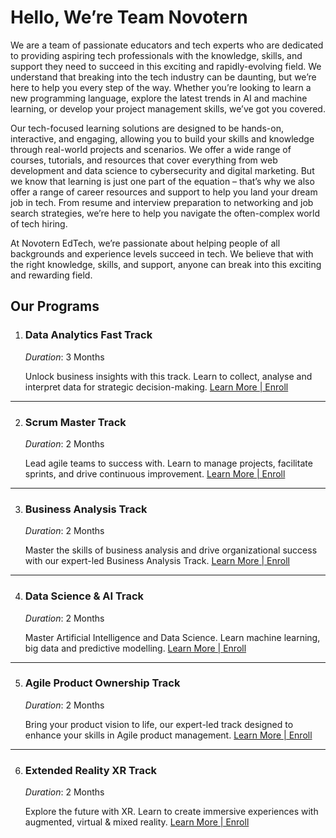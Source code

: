 # Hello, We’re Team Novotern

We are a team of passionate educators and tech experts who are dedicated to providing aspiring tech professionals with the knowledge, skills, and support they need to succeed in this exciting and rapidly-evolving field.
We understand that breaking into the tech industry can be daunting, but we’re here to help you every step of the way. Whether you’re looking to learn a new programming language, explore the latest trends in AI and machine learning, or develop your project management skills, we’ve got you covered.

Our tech-focused learning solutions are designed to be hands-on, interactive, and engaging, allowing you to build your skills and knowledge through real-world projects and scenarios. We offer a wide range of courses, tutorials, and resources that cover everything from web development and data science to cybersecurity and digital marketing.
But we know that learning is just one part of the equation – that’s why we also offer a range of career resources and support to help you land your dream job in tech. From resume and interview preparation to networking and job search strategies, we’re here to help you navigate the often-complex world of tech hiring.

At Novotern EdTech, we’re passionate about helping people of all backgrounds and experience levels succeed in tech. We believe that with the right knowledge, skills, and support, anyone can break into this exciting and rewarding field.

## Our Programs
1. ### **Data Analytics Fast Track**
   
   *Duration*: 3 Months
   
   Unlock business insights with this track. Learn to collect, analyse and interpret data for strategic decision-making. [Learn More | Enroll](https://paystack.shop/novotern)
---
2. ### **Scrum Master Track**
   
   *Duration*: 2 Months
   
   Lead agile teams to success with. Learn to manage projects, facilitate sprints, and drive continuous improvement.  [Learn More | Enroll](https://paystack.shop/novotern)
---
3. ### **Business Analysis Track**

   *Duration*: 2 Months

   Master the skills of business analysis and drive organizational success with our expert-led Business Analysis Track. [Learn More | Enroll](https://paystack.shop/novotern)
---
4. ### **Data Science & AI Track**

   *Duration*: 2 Months

   Master Artificial Intelligence and Data Science. Learn machine learning, big data and predictive modelling. [Learn More | Enroll](https://paystack.shop/novotern)
---
5. ### **Agile Product Ownership Track**

   *Duration*: 2 Months

   Bring your product vision to life, our expert-led track designed to enhance your skills in Agile product management. [Learn More | Enroll](https://paystack.shop/novotern)
---
6. ### **Extended Reality XR Track**

   *Duration*: 2 Months

   Explore the future with XR. Learn to create immersive experiences with augmented, virtual & mixed reality. [Learn More | Enroll](https://paystack.shop/novotern)

   

   
   

<!---
Novotern/Novotern is a ✨ special ✨ repository because its `README.md` (this file) appears on your GitHub profile.
You can click the Preview link to take a look at your changes.
--->
